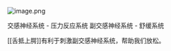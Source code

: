 ![image.png](https://img.oldwinter.top/202302231958271.png)

交感神经系统 - 压力反应系统
副交感神经系统 - 舒缓系统

[[舌抵上腭]]有利于刺激副交感神经系统，帮助我们放松。

